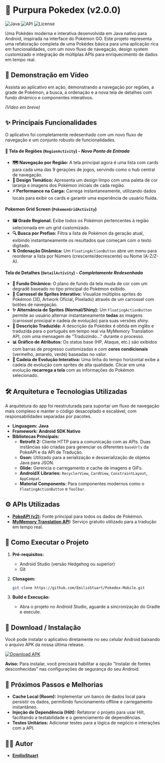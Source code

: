 # 📱 Purpura Pokedex (v2.0.0)

![Java](https://img.shields.io/badge/Language-Java-orange?style=for-the-badge&logo=android)
![API](https://img.shields.io/badge/API-PokeAPI%20%26%20MyMemory-red?style=for-the-badge)
![License](https://img.shields.io/badge/License-MIT-green?style=for-the-badge)

Uma Pokédex moderna e interativa desenvolvida em Java nativo para Android, inspirada na interface do Pokémon GO. Este projeto representa uma refatoração completa de uma Pokédex básica para uma aplicação rica em funcionalidades, com um novo fluxo de navegação, design system customizado e integração de múltiplas APIs para enriquecimento de dados em tempo real.

## 🎥 Demonstração em Vídeo

Assista ao aplicativo em ação, demonstrando a navegação por regiões, a grade de Pokémon, a busca, a ordenação e a nova tela de detalhes com fundo dinâmico e componentes interativos.

*(Vídeo em breve)*

## ✨ Principais Funcionalidades

O aplicativo foi completamente redesenhado com um novo fluxo de navegação e um conjunto robusto de funcionalidades.

#### 📍 Tela de Regiões (`RegionActivity`) - *Novo Ponto de Entrada*
* **🗺️ Navegação por Região:** A tela principal agora é uma lista com cards para cada uma das 9 gerações de jogos, servindo como o hub central de navegação.
* **🎨 Design Temático:** Apresenta um design limpo com uma paleta de cor laranja e imagens dos Pokémon iniciais de cada região.
* **⚡ Performance na Carga:** Carrega instantaneamente, utilizando dados locais para exibir os cards e garantir uma experiência de usuário fluida.

#### Pokemon Grid Screen (`PokemonGridActivity`)
* **🖼️ Grade Regional:** Exibe todos os Pokémon pertencentes à região selecionada em um grid customizado.
* **🔍 Busca por Prefixo:** Filtra a lista de Pokémon da geração atual, exibindo instantaneamente os resultados que começam com o texto digitado.
* **⇅ Ordenação Dinâmica:** Um `FloatingActionButton` abre um menu para reordenar a lista por Número (crescente/decrescente) ou Nome (A-Z/Z-A).

#### Tela de Detalhes (`DetailActivity`) - *Completamente Redesenhada*
* **🎨 Fundo Dinâmico:** O plano de fundo da tela muda de cor com um degradê baseado no tipo principal do Pokémon exibido.
* **🎠 Carrossel de Sprites Interativo:** Visualize múltiplos sprites do Pokémon (3D, Artwork Oficial, Pixelado) através de um carrossel com botões de navegação.
* **✨ Alternância de Sprites (Normal/Shiny):** Um `FloatingActionButton` permite ao usuário alternar instantaneamente **todas** as imagens (carrossel principal e cadeia de evolução) para suas versões *shiny*.
* **📜 Descrição Traduzida:** A descrição da Pokédex é obtida em inglês e traduzida para o português em tempo real via MyMemory Translation API, com uma mensagem de "Traduzindo..." durante o processo.
* **📊 Gráfico de Atributos:** Os status base (HP, Ataque, etc.) são exibidos com barras de progresso customizadas e com **cores condicionais** (vermelho, amarelo, verde) baseadas no valor.
* **🧬 Cadeia de Evolução Interativa:** Uma linha do tempo horizontal exibe a cadeia de evolução com sprites de alta qualidade. Clicar em uma evolução **recarrega a tela** com as informações do Pokémon selecionado.

## 🛠️ Arquitetura e Tecnologias Utilizadas

A arquitetura do app foi reestruturada para suportar um fluxo de navegação mais complexo e manter o código desacoplado e escalável, com responsabilidades separadas por pacotes.

* **Linguagem:** **Java**
* **Framework:** **Android SDK Nativo**
* **Bibliotecas Principais:**
    * **Retrofit 2:** Cliente HTTP para a comunicação com as APIs. Duas instâncias são criadas para gerenciar os diferentes `baseUrls` da PokeAPI e da API de Tradução.
    * **Gson:** Utilizado para a serialização e desserialização de objetos Java para JSON.
    * **Glide:** Gerencia o carregamento e cache de imagens e GIFs.
    * **AndroidX Libraries:** `RecyclerView`, `CardView`, `ConstraintLayout`, `AppCompat`.
    * **Material Components:** Para componentes modernos como o `FloatingActionButton` e `Toolbar`.

## ⚙️ APIs Utilizadas

* **[PokeAPI (v2)](https://pokeapi.co/):** Fonte principal para todos os dados de Pokémon.
* **[MyMemory Translation API](https://mymemory.translated.net/):** Serviço gratuito utilizado para a tradução em tempo real.

## 🚀 Como Executar o Projeto

1.  **Pré-requisitos:**
    * Android Studio (versão Hedgehog ou superior)
    * Git

2.  **Clonagem:**
    ```bash
    git clone https://github.com/EmilioStuart/Pokedex-Mobile.git
    ```

3.  **Build e Execução:**
    * Abra o projeto no Android Studio, aguarde a sincronização do Gradle e execute.

## 📲 Download / Instalação

Você pode instalar o aplicativo diretamente no seu celular Android baixando o arquivo APK da nossa última release.

[![Download APK](https://img.shields.io/badge/Download-APK%20v2.0.0-orange?style=for-the-badge&logo=android)](https://github.com/EmilioStuart/Pokedex-Mobile/releases/download/v2.0.0/app-debug.apk)

**Aviso:** Para instalar, você precisará habilitar a opção "Instalar de fontes desconhecidas" nas configurações de segurança do seu Android.

## 🔮 Próximos Passos e Melhorias

* **Cache Local (Room):** Implementar um banco de dados local para persistir os dados, permitindo funcionamento offline e carregamento instantâneo.
* **Injeção de Dependência (Hilt):** Refatorar o projeto para usar Hilt, facilitando a testabilidade e o gerenciamento de dependências.
* **Testes Unitários:** Adicionar testes para a lógica de negócio e interações com a API.

## 👨‍💻 Autor

* **[EmilioStuart](https://github.com/EmilioStuart)**
